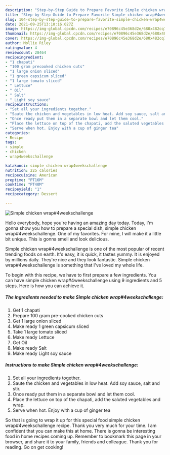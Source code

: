 ```yaml
---
description: "Step-by-Step Guide to Prepare Favorite Simple chicken wrap#4weekschallenge"
title: "Step-by-Step Guide to Prepare Favorite Simple chicken wrap#4weekschallenge"
slug: 104-step-by-step-guide-to-prepare-favorite-simple-chicken-wrap4weekschallenge
date: 2021-09-25T13:10:16.027Z
image: https://img-global.cpcdn.com/recipes/e70896c45e368d2e/680x482cq70/simple-chicken-wrap4weekschallenge-recipe-main-photo.jpg
thumbnail: https://img-global.cpcdn.com/recipes/e70896c45e368d2e/680x482cq70/simple-chicken-wrap4weekschallenge-recipe-main-photo.jpg
cover: https://img-global.cpcdn.com/recipes/e70896c45e368d2e/680x482cq70/simple-chicken-wrap4weekschallenge-recipe-main-photo.jpg
author: Mollie Riley
ratingvalue: 4
reviewcount: 28464
recipeingredient:
- "1 chapati"
- "100 gram precooked chicken cuts"
- "1 large onion sliced"
- "1 green capsicum sliced"
- "1 large tomato sliced"
- " Lettuce"
- " Oil"
- " Salt"
- " Light soy sauce"
recipeinstructions:
- "Set all your ingredients together."
- "Saute the chicken and vegetables in low heat. Add soy sauce, salt and stir."
- "Once ready put them in a separate bowl and let them cool."
- "Place the lettuce on top of the chapati, add the saluted vegetables and wrap."
- "Serve when hot. Enjoy with a cup of ginger tea"
categories:
- Recipe
tags:
- simple
- chicken
- wrap4weekschallenge

katakunci: simple chicken wrap4weekschallenge 
nutrition: 225 calories
recipecuisine: American
preptime: "PT16M"
cooktime: "PT40M"
recipeyield: "1"
recipecategory: Dessert

---
```



![Simple chicken wrap#4weekschallenge](https://img-global.cpcdn.com/recipes/e70896c45e368d2e/680x482cq70/simple-chicken-wrap4weekschallenge-recipe-main-photo.jpg)

Hello everybody, hope you're having an amazing day today. Today, I'm gonna show you how to prepare a special dish, simple chicken wrap#4weekschallenge. One of my favorites. For mine, I will make it a little bit unique. This is gonna smell and look delicious.



Simple chicken wrap#4weekschallenge is one of the most popular of recent trending foods on earth. It's easy, it is quick, it tastes yummy. It is enjoyed by millions daily. They're nice and they look fantastic. Simple chicken wrap#4weekschallenge is something that I've loved my whole life.


To begin with this recipe, we have to first prepare a few ingredients. You can have simple chicken wrap#4weekschallenge using 9 ingredients and 5 steps. Here is how you can achieve it.

<!--inarticleads1-->

##### The ingredients needed to make Simple chicken wrap#4weekschallenge:

1. Get 1 chapati
1. Prepare 100 gram pre-cooked chicken cuts
1. Get 1 large onion sliced
1. Make ready 1 green capsicum sliced
1. Take 1 large tomato sliced
1. Make ready  Lettuce
1. Get  Oil
1. Make ready  Salt
1. Make ready  Light soy sauce




<!--inarticleads2-->

##### Instructions to make Simple chicken wrap#4weekschallenge:

1. Set all your ingredients together.
1. Saute the chicken and vegetables in low heat. Add soy sauce, salt and stir.
1. Once ready put them in a separate bowl and let them cool.
1. Place the lettuce on top of the chapati, add the saluted vegetables and wrap.
1. Serve when hot. Enjoy with a cup of ginger tea




So that is going to wrap it up for this special food simple chicken wrap#4weekschallenge recipe. Thank you very much for your time. I am confident that you can make this at home. There is gonna be interesting food in home recipes coming up. Remember to bookmark this page in your browser, and share it to your family, friends and colleague. Thank you for reading. Go on get cooking!

